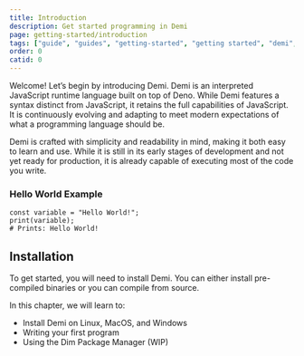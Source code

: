 ```yaml
---
title: Introduction
description: Get started programming in Demi
page: getting-started/introduction
tags: ["guide", "guides", "getting-started", "getting started", "demi", "installation", "getting started", "introduction"]
order: 0
catid: 0
---
```


Welcome! Let’s begin by introducing Demi. Demi is an interpreted JavaScript runtime language built on top of Deno. While Demi features a syntax distinct from JavaScript, it retains the full capabilities of JavaScript. It is continuously evolving and adapting to meet modern expectations of what a programming language should be.

Demi is crafted with simplicity and readability in mind, making it both easy to learn and use. While it is still in its early stages of development and not yet ready for production, it is already capable of executing most of the code you write.
<!-- Change this when development proceedes further -->

### Hello World Example
```demi
const variable = "Hello World!";
print(variable);
# Prints: Hello World!
```

## Installation

To get started, you will need to install Demi. You can either install pre-compiled binaries or you can compile from source.

In this chapter, we will learn to:
- Install Demi on Linux, MacOS, and Windows
- Writing your first program
- Using the Dim Package Manager (WIP)